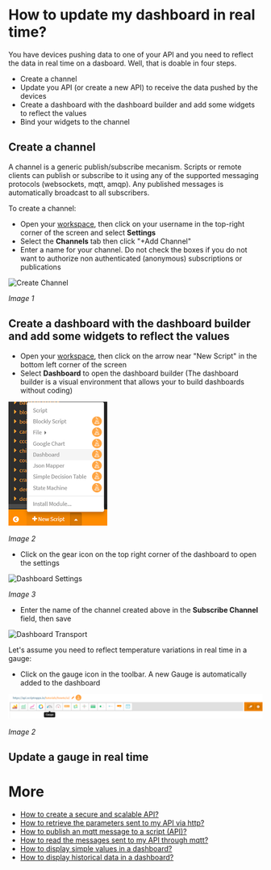 # How to update my dashboard in real time?

You have devices pushing data to one of your API and you need to reflect the data in real time on a dasboard. 
Well, that is doable in four steps.

- Create a channel
- Update you API (or create a new API) to receive the data pushed by the devices
- Create a dashboard with the dashboard builder and add some widgets to reflect the values
- Bind your widgets to the channel

## Create a channel

A channel is a generic publish/subscribe mecanism. Scripts or remote clients can publish or subscribe to it using any of the supported messaging protocols (websockets, mqtt, amqp). Any published messages is automatically broadcast to all subscribers.

To create a channel:

- Open your [workspace](https://www.scriptr.io/workspace), then click on your username in the top-right corner of the screen and select **Settings**
- Select the **Channels** tab then click "+Add Channel"
- Enter a name for your channel. Do not check the boxes if you do not want to authorize non authenticated (anonymous) subscriptions or publications

![Create Channel](../publish_subscribe/create_secure_channel.png)

*Image 1*

## Create a dashboard with the dashboard builder and add some widgets to reflect the values

- Open your [workspace](https://www.scriptr.io/workspace), then click on the arrow near "New Script" in the bottom left corner of the screen
- Select **Dashboard** to open the dashboard builder (The dashboard builder is a visual environment that allows your to build dashboards without coding)

![Open Dashboard Builder](./images/open_dashboard.png)

*Image 2*

- Click on the gear icon on the top right corner of the dashboard to open the settings

![Dashboard Settings](./inages/dashboard_settings.png)

*Image 3*

- Enter the name of the channel created above in the **Subscribe Channel** field, then save

![Dashboard Transport](./inages/dashboard_transport.png)


Let's assume you need to reflect temperature variations in real time in a gauge:

- Click on the gauge icon in the toolbar. A new Gauge is automatically added to the dashboard

![New gauge](./images/add_gauge.png)

*Image 2*

## Update a gauge in real time



# More

- [How to create a secure and scalable API?](../api/create_api.md)
- [How to retrieve the parameters sent to my API via http?](../api/read_http_request_parameters.md)
- [How to publish an mqtt message to a script (API)?](https://github.com/scriptrdotio/howto/blob/master/api/publish_mqtt_msgs_to_script.md)
- [How to read the messages sent to my API through mqtt?](https://github.com/scriptrdotio/howto/blob/master/api/read_mqtt_messages.md)
- [How to display simple values in a dashboard?](../ui/create_dashboard.md)
- [How to display historical data in a dashboard?](../ui/create_dashboard_historical.md)
